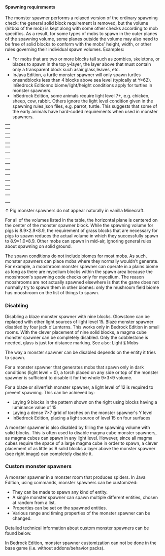 #### Spawning requirements
The monster spawner performs a relaxed version of the ordinary spawning check: the general solid block requirement is removed, but the volume (hitbox of the mob) is kept along with some other checks according to mob specifics. As a result, for some types of mobs to spawn in the outer planes of the spawning volume, some planes outside the volume may also need to be free of solid blocks to conform with the mobs' height, width, or other rules governing their individual spawn volumes. Examples:

- For mobs that are two or more blocks tall such as zombies, skeletons, or blazes to spawn in the top y-layer, the layer above that must contain only a transparent block such asair,glass,leaves, etc.
- InJava Edition, a turtle monster spawner will only spawn turtles onsandblocks less than 4 blocks above sea level (typically at Y=62). InBedrock Editionno biome/light/height conditions apply for turtles in monster spawners.
- InBedrock Edition, some animals require light level 7+, e.g. chicken, sheep, cow, rabbit. Others ignore the light level condition given in the spawning rules json files, e.g. parrot, turtle. This suggests that some of the early animals have hard-coded requirements when used in monster spawners.

|  |
|--|
|  |
|  |

|  |
|--|
|  |
|  |

|  |
|--|
|  |
|  |

|  |
|--|
|  |
|  |
|  |

|  |
|--|
|  |
|  |
|  |

|  |
|--|
|  |
|  |
|  |

|  |
|--|
|  |
|  |

|  |
|--|
|  |
|  |
|  |
|  |


↑ Pig monster spawners do not appear naturally in vanilla Minecraft.


For all of the volumes listed in the table, the horizontal plane is centered on the center of the monster spawner block. While the spawning volume for pigs is 8.9×2.9×8.9, the requirement of grass blocks that are necessary for pigs to spawn reduces the actual volume in which they successfully spawn to 8.9×1.0×8.9. Other mobs can spawn in mid-air, ignoring general rules about spawning on solid ground.

The spawn conditions do not include biomes for most mobs. As such, monster spawners can place mobs where they normally wouldn't generate. For example, a mooshroom monster spawner can operate in a plains biome as long as there are mycelium blocks within the spawn area because the mooshroom's spawning code checks only for mycelium. The reason mooshrooms are not actually spawned elsewhere is that the game does not normally try to spawn them in other biomes: only the mushroom field biome has mooshroom on the list of things to spawn.

### Disabling
Disabling a blaze monster spawner with nine blocks. Glowstone can be replaced with other light sources of light level 15.
Blaze monster spawner disabled by four jack o'Lanterns. This works only in Bedrock Edition in small rooms.
With the clever placement of nine solid blocks, a magma cube monster spawner can be completely disabled. Only the cobblestone is needed, glass is just for distance marking.
See also: Light § Mobs

The way a monster spawner can be disabled depends on the entity it tries to spawn.

For a monster spawner that generates mobs that spawn only in dark conditions (light level = 0), a torch placed on any side or top of the monster spawner is sufficient to disable it for the whole 9×3×9 volume.

For a blaze or silverfish monster spawner, a light level of 12 is required to prevent spawning. This can be achieved by:

- Laying 9 blocks in the pattern shown on the right using blocks having a luminance value of 15
- Laying a dense 7×7 grid of torches on the monster spawner's Y level
- InBedrock Edition, placing a light source of level 15 on four surfaces

A monster spawner is also disabled by filling the spawning volume with solid blocks. This is often used to disable magma cube monster spawners, as magma cubes can spawn in any light level. However, since all magma cubes require the space of a large magma cube in order to spawn, a clever placement of as little as 9 solid blocks a layer above the monster spawner (see right image) can completely disable it.

### Custom monster spawners
A monster spawner in a monster room that produces spiders.
In Java Edition, using commands, monster spawners can be customized:

- They can be made to spawn any kind of entity.
- A single monster spawner can spawn multiple different entities, chosen at random from a list.
- Properties can be set on the spawned entities.
- Various range and timing properties of the monster spawner can be changed.

Detailed technical information about custom monster spawners can be found below.

In Bedrock Edition, monster spawner customization can not be done in the base game (i.e. without addons/behavior packs).

